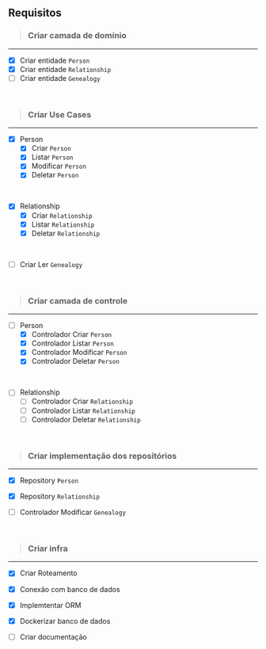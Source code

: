 ## Requisitos
> ### Criar camada de domínio
---
- [x] Criar entidade `Person`
- [x] Criar entidade `Relationship`
- [ ] Criar entidade `Genealogy`

<br>
    
> ### Criar Use Cases
---
- [x] Person
    - [x] Criar `Person`
    - [x] Listar `Person`
    - [x] Modificar `Person`
    - [x] Deletar `Person`

<br>

- [x] Relationship
    - [x] Criar `Relationship`
    - [x] Listar `Relationship`
    - [x] Deletar `Relationship`

<br>

- [ ] Criar Ler `Genealogy`

<br>

> ### Criar camada de controle
---
- [ ] Person
    - [x] Controlador Criar `Person`
    - [x] Controlador Listar `Person`
    - [x] Controlador Modificar `Person`
    - [x] Controlador Deletar `Person`

<br>

- [ ] Relationship
    - [ ] Controlador Criar `Relationship`
    - [ ] Controlador Listar `Relationship`
    - [ ] Controlador Deletar `Relationship`

<br>

> ### Criar implementação dos repositórios 
---
- [x] Repository `Person`
- [x] Repository `Relationship`
- [ ] Controlador Modificar `Genealogy`
  

<br>


> ### Criar infra
---
- [x] Criar Roteamento
- [x] Conexão com banco de dados
- [x] Implemtentar ORM
- [x] Dockerizar banco de dados
- [ ] Criar documentação


